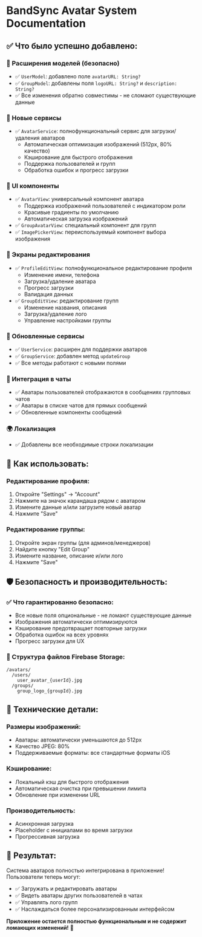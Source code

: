 # BandSync Avatar System Documentation

## ✅ Что было успешно добавлено:

### 🔧 Расширения моделей (безопасно)
- ✅ `UserModel`: добавлено поле `avatarURL: String?`
- ✅ `GroupModel`: добавлены поля `logoURL: String?` и `description: String?`
- ✅ Все изменения обратно совместимы - не сломают существующие данные

### 🚀 Новые сервисы
- ✅ `AvatarService`: полнофункциональный сервис для загрузки/удаления аватаров
  - Автоматическая оптимизация изображений (512px, 80% качество)
  - Кэширование для быстрого отображения
  - Поддержка пользователей и групп
  - Обработка ошибок и прогресс загрузки

### 🎨 UI компоненты
- ✅ `AvatarView`: универсальный компонент аватара
  - Поддержка изображений пользователей с индикатором роли
  - Красивые градиенты по умолчанию
  - Автоматическая загрузка изображений
- ✅ `GroupAvatarView`: специальный компонент для групп
- ✅ `ImagePickerView`: переиспользуемый компонент выбора изображения

### 📱 Экраны редактирования
- ✅ `ProfileEditView`: полнофункциональное редактирование профиля
  - Изменение имени, телефона
  - Загрузка/удаление аватара
  - Прогресс загрузки
  - Валидация данных
- ✅ `GroupEditView`: редактирование групп
  - Изменение названия, описания
  - Загрузка/удаление лого
  - Управление настройками группы

### 🔄 Обновленные сервисы
- ✅ `UserService`: расширен для поддержки аватаров
- ✅ `GroupService`: добавлен метод `updateGroup`
- ✅ Все методы работают с новыми полями

### 💬 Интеграция в чаты
- ✅ Аватары пользователей отображаются в сообщениях групповых чатов
- ✅ Аватары в списке чатов для прямых сообщений
- ✅ Обновленные компоненты сообщений

### 🌍 Локализация
- ✅ Добавлены все необходимые строки локализации

## 🎯 Как использовать:

### Редактирование профиля:
1. Откройте "Settings" → "Account"
2. Нажмите на значок карандаша рядом с аватаром
3. Измените данные и/или загрузите новый аватар
4. Нажмите "Save"

### Редактирование группы:
1. Откройте экран группы (для админов/менеджеров)
2. Найдите кнопку "Edit Group"
3. Измените название, описание и/или лого
4. Нажмите "Save"

## 🛡️ Безопасность и производительность:

### ✅ Что гарантированно безопасно:
- Все новые поля опциональные - не ломают существующие данные
- Изображения автоматически оптимизируются
- Кэширование предотвращает повторные загрузки
- Обработка ошибок на всех уровнях
- Прогресс загрузки для UX

### 📁 Структура файлов Firebase Storage:
```
/avatars/
  /users/
    user_avatar_{userId}.jpg
  /groups/
    group_logo_{groupId}.jpg
```

## 🔧 Технические детали:

### Размеры изображений:
- Аватары: автоматически уменьшаются до 512px
- Качество JPEG: 80%
- Поддерживаемые форматы: все стандартные форматы iOS

### Кэширование:
- Локальный кэш для быстрого отображения
- Автоматическая очистка при превышении лимита
- Обновление при изменении URL

### Производительность:
- Асинхронная загрузка
- Placeholder с инициалами во время загрузки
- Прогрессивная загрузка

## 🎉 Результат:

Система аватаров полностью интегрирована в приложение! Пользователи теперь могут:
- ✅ Загружать и редактировать аватары
- ✅ Видеть аватары других пользователей в чатах
- ✅ Управлять лого групп
- ✅ Наслаждаться более персонализированным интерфейсом

**Приложение остается полностью функциональным и не содержит ломающих изменений!** 🚀
